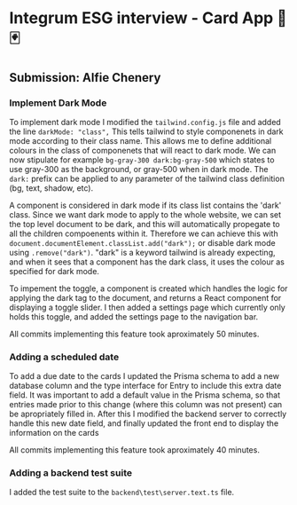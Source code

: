 # Integrum ESG interview - Card App 🎴🃏

## Submission: Alfie Chenery

### Implement Dark Mode

To implement dark mode I modified the `tailwind.config.js` file and added the line `darkMode: "class",`
This tells tailwind to style componenets in dark mode according to their class name. This allows me to define additional colours in the class of componenets that will react to dark mode. We can now stipulate for example `bg-gray-300 dark:bg-gray-500` which states to use gray-300 as the background, or gray-500 when in dark mode. The `dark:` prefix can be applied to any parameter of the tailwind class definition (bg, text, shadow, etc).

A component is considered in dark mode if its class list contains the 'dark' class. Since we want dark mode to
apply to the whole website, we can set the top level document to be dark, and this will automatically propegate to all the children compoenents within it. Therefore we can achieve this with `document.documentElement.classList.add("dark");` or disable dark mode using `.remove("dark")`. "dark" is a keyword tailwind is already expecting, and when it sees that a component has the dark class, it uses the colour as specified for dark mode.

To impement the toggle, a component is created which handles the logic for applying the dark tag to the document, and returns a React component for displaying a toggle slider. I then added a settings page which currently only holds this toggle, and added the settings page to the navigation bar.

All commits implementing this feature took aproximately 50 minutes.

### Adding a scheduled date

To add a due date to the cards I updated the Prisma schema to add a new database column and the type interface for Entry to include this extra date field.
It was important to add a default value in the Prisma schema, so that entries made prior to this change (where this column was not present) can be apropriately filled in.
After this I modified the backend server to correctly handle this new date field, and finally updated the front end to display the information on the cards

All commits implementing this feature took aproximately 40 minutes.

### Adding a backend test suite

I added the test suite to the `backend\test\server.text.ts` file.
